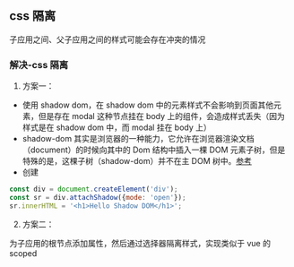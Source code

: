 ## css 隔离

子应用之间、父子应用之间的样式可能会存在冲突的情况

### 解决-css 隔离

1. 方案一：

- 使用 shadow dom，在 shadow dom 中的元素样式不会影响到页面其他元素，但是存在 modal 这种节点挂在 body 上的组件，会造成样式丢失（因为样式是在 shadow dom 中，而 modal 挂在 body 上）
- shadow-dom 其实是浏览器的一种能力，它允许在浏览器渲染文档（document）的时候向其中的 Dom 结构中插入一棵 DOM 元素子树，但是特殊的是，这棵子树（shadow-dom）并不在主 DOM 树中。[参考](https://www.cnblogs.com/yf2196717/p/14732459.html)
- 创建

```JavaScript
const div = document.createElement('div');
const sr = div.attachShadow({mode: 'open'});
sr.innerHTML = '<h1>Hello Shadow DOM</h1>';
```

2. 方案二：

为子应用的根节点添加属性，然后通过选择器隔离样式，实现类似于 vue 的 scoped
